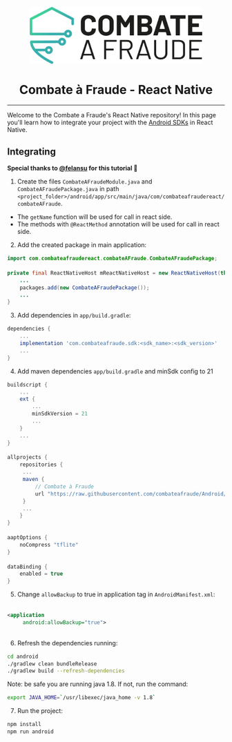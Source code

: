 <div align="center">
  
  [<img width="400px" src="/resources/combateafraude_logo.png?raw=true">](https://combateafraude.com)

  # Combate à Fraude - React Native
</div>

<hr>

Welcome to the Combate a Fraude's React Native repository! In this page you'll learn how to integrate your project with the [Android SDKs](https://github.com/combateafraude/Android) in React Native.

## Integrating

**Special thanks to [@felansu](https://github.com/felansu) for this tutorial :green_heart:**

1. Create the files `CombateAFraudeModule.java` and `CombateAFraudePackage.java` in path `<project_folder>/android/app/src/main/java/com/combateafraudereact/combateAFraude`.
- The `getName` function will be used for call in react side.
- The methods with `@ReactMethod` annotation will be used for call in react side.

2. Add the created package in main application: 

``` java
import com.combateafraudereact.combateAFraude.CombateAFraudePackage;

private final ReactNativeHost mReactNativeHost = new ReactNativeHost(this) {
    ...
    packages.add(new CombateAFraudePackage());
    ...
}
```

3. Add dependencies in `app/build.gradle`:

``` gradle
dependencies {
    ...
    implementation 'com.combateafraude.sdk:<sdk_name>:<sdk_version>'
    ...
}
```

4. Add maven dependencies `app/build.gradle` and minSdk config to 21

``` gradle
buildscript {
    ...
    ext {
        ...
        minSdkVersion = 21
        ...
    }
    ...
}

allprojects {
    repositories {
     ...
     maven {
         // Combate à Fraude
         url "https://raw.githubusercontent.com/combateafraude/Android/releases"
     }
     ...
    }
}

aaptOptions {
    noCompress "tflite"
}

dataBinding {
    enabled = true
}

```

5. Change `allowBackup` to true in application tag in `AndroidManifest.xml`:

``` xml

<application
     android:allowBackup="true">
  
```


6. Refresh the dependencies running:

``` bash
cd android
./gradlew clean bundleRelease
./gradlew build --refresh-dependencies
```

Note: be safe you are running java 1.8. If not, run the command:

``` bash
export JAVA_HOME=`/usr/libexec/java_home -v 1.8`
```

7. Run the project:

``` bash
npm install
npm run android
```
